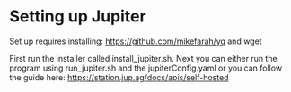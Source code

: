 # Setting up Jupiter

Set up requires installing: https://github.com/mikefarah/yq and wget

First run the installer called install_jupiter.sh.
Next you can either run the program using run_jupiter.sh and the jupiterConfig.yaml or you can follow the guide here:
https://station.jup.ag/docs/apis/self-hosted